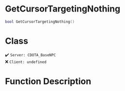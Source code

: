 # GetCursorTargetingNothing
```lua
bool GetCursorTargetingNothing()
```
# Class
✔️ `Server: CDOTA_BaseNPC`  
❌ `Client: undefined`  

# Function Description

